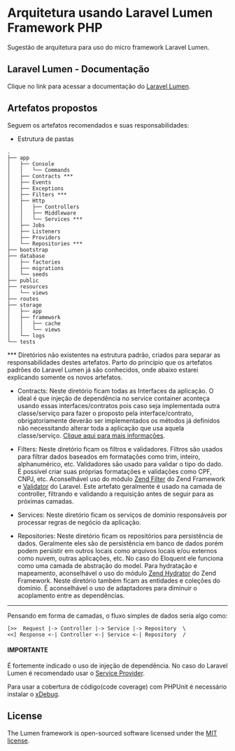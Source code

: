 # Arquitetura usando Laravel Lumen Framework PHP

Sugestão de arquitetura para uso do micro framework Laravel Lumen.

## Laravel Lumen - Documentação

Clique no link para acessar a documentação do [Laravel Lumen](https://lumen.laravel.com/docs).

## Artefatos propostos

Seguem os artefatos recomendados e suas responsabilidades:

- Estrutura de pastas
```
.
├── app
│   ├── Console
│   │   └── Commands
│   ├── Contracts ***
│   ├── Events
│   ├── Exceptions
│   ├── Filters ***
│   ├── Http
│   │   ├── Controllers
│   │   ├── Middleware
│   │   └── Services ***
│   ├── Jobs
│   ├── Listeners
│   ├── Providers
│   └── Repositories ***
├── bootstrap
├── database
│   ├── factories
│   ├── migrations
│   └── seeds
├── public
├── resources
│   └── views
├── routes
├── storage
│   ├── app
│   ├── framework
│   │   ├── cache
│   │   └── views
│   └── logs
└── tests
```
*** Diretórios não existentes na estrutura padrão, criados para separar as responsabilidades destes artefatos. Parto do princípio que os artefatos padrões do Laravel Lumen já são conhecidos, onde abaixo estarei explicando somente os novos artefatos.

- Contracts: Neste diretório ficam todas as Interfaces da aplicação. O ideal é que injeção de dependência no service container aconteça usando essas interfaces/contratos pois caso seja implementada outra classe/serviço para fazer o proposto pela interface/contrato, obrigatoriamente deverão ser implementados os métodos já definidos não necessitando alterar toda a aplicação que usa aquela classe/serviço.
[Clique aqui para mais informações](https://laravel.com/docs/5.7/contracts).

- Filters: Neste diretório ficam os filtros e validadores. Filtros são usados para filtrar dados baseados em formatações como trim, inteiro, alphanumérico, etc. Validadores são usado para validar o tipo do dado. É possível criar suas próprias formatações e validações como CPF, CNPJ, etc. Aconselhável uso do módulo [Zend Filter](https://docs.zendframework.com/zend-filter/) do Zend Framework e [Validator](https://laravel.com/docs/5.7/validation) do Laravel. Este artefato geralmente é usado na camada de controller, filtrando e validando a requisição antes de seguir para as próximas camadas.

- Services: Neste diretório ficam os serviços de domínio responsáveis por processar regras de negócio da aplicação.

- Repositories: Neste diretório ficam os repositórios para persistência de dados. Geralmente eles são de persistência em banco de dados porém podem persistir em outros locais como arquivos locais e/ou externos como nuvem, outras aplicações, etc. No caso do Eloquent ele funciona como uma camada de abstração do model. Para hydratação e mapeamento, aconselhável o uso do módulo [Zend Hydrator](https://docs.zendframework.com/zend-hydrator/) do Zend Framework. Neste diretório também ficam as entidades e coleções do domínio. É aconselhável o uso de adaptadores para diminuir o acoplamento entre as dependências.

---
Pensando em forma de camadas, o fluxo simples de dados seria algo como:

```
[>>  Request |-> Controller |-> Service |-> Repository  \
<<] Response <-| Controller <-| Service <-| Repository  /
```

#### IMPORTANTE
É fortemente indicado o uso de injeção de dependência. No caso do Laravel Lumen é recomendado usar o [Service Provider](https://laravel.com/docs/5.7/providers).

Para usar a cobertura de código(code coverage) com PHPUnit é necessário instalar o [xDebug](https://xdebug.org/). 

## License

The Lumen framework is open-sourced software licensed under the [MIT license](https://opensource.org/licenses/MIT).